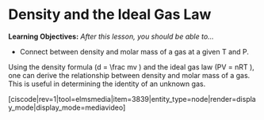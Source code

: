 

# Density and the Ideal Gas Law


**Learning Objectives:** _After this lesson, you should be able to…_


* Connect between density and molar mass of a gas at a given T and P.

Using the density formula (<lrn-math>d = \frac mv</lrn-math> ) and the ideal gas law (<lrn-math>PV = nRT</lrn-math> ), one can derive the relationship between density and molar mass of a gas.  This is useful in determining the identity of an unknown gas.

[ciscode|rev=1|tool=elmsmedia|item=3839|entity_type=node|render=display_mode|display_mode=mediavideo]

 